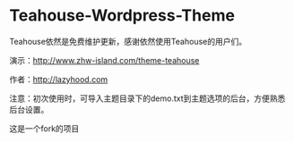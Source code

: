 # Teahouse-Wordpress-Theme
Teahouse依然是免费维护更新，感谢依然使用Teahouse的用户们。

演示：http://www.zhw-island.com/theme-teahouse

作者：http://lazyhood.com

注意：初次使用时，可导入主题目录下的demo.txt到主题选项的后台，方便熟悉后台设置。

这是一个fork的项目